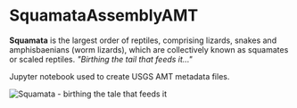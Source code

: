 # SquamataAssemblyAMT
**Squamata** is the largest order of reptiles, comprising lizards, snakes and amphisbaenians (worm lizards), which are collectively known as squamates or scaled reptiles.
*"Birthing the tail that feeds it..."* 

Jupyter notebook used to create USGS AMT metadata files.

![Squamata - birthing the tale that feeds it](https://github.com/pbrown-usgs/SquamataAssemblyAMT/blob/master/SquamataLemniscateOuroboros.png)


